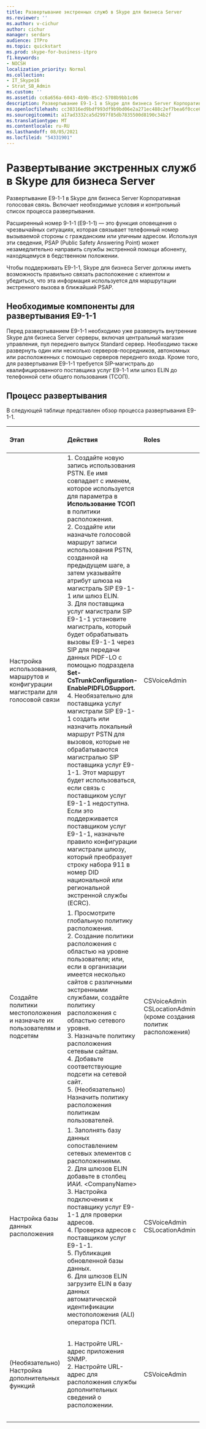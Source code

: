```yaml
---
title: Развертывание экстренных служб в Skype для бизнеса Server
ms.reviewer: ''
ms.author: v-cichur
author: cichur
manager: serdars
audience: ITPro
ms.topic: quickstart
ms.prod: skype-for-business-itpro
f1.keywords:
- NOCSH
localization_priority: Normal
ms.collection:
- IT_Skype16
- Strat_SB_Admin
ms.custom: ''
ms.assetid: cc6a656a-6043-4b9b-85c2-5708b9bb1c06
description: Развертывание E9-1-1 в Skype для бизнеса Server Корпоративная голосовая связь. Включает необходимые условия и контрольный список процесса развертывания.
ms.openlocfilehash: cc30316ed9bdf993df9b9bd06e2a271ec488c2ef7bea6f0cce6401cf98deb43d
ms.sourcegitcommit: a17ad3332ca5d2997f85db7835500d8190c34b2f
ms.translationtype: MT
ms.contentlocale: ru-RU
ms.lasthandoff: 08/05/2021
ms.locfileid: "54331901"
---
```

# <a name="deploy-emergency-services-in-skype-for-business-server"></a>Развертывание экстренных служб в Skype для бизнеса Server
 
Развертывание E9-1-1 в Skype для бизнеса Server Корпоративная голосовая связь. Включает необходимые условия и контрольный список процесса развертывания.
  
Расширенный номер 9-1-1 (E9-1-1) — это функция оповещения о чрезвычайных ситуациях, которая связывает телефонный номер вызываемой стороны с гражданским или уличным адресом. Используя эти сведения, PSAP (Public Safety Answering Point) может незамедлительно направить службы экстренной помощи абоненту, находящемуся в бедственном положении.
  
Чтобы поддерживать E9-1-1, Skype для бизнеса Server должны иметь возможность правильно связать расположение с клиентом и убедиться, что эта информация используется для маршрутации экстренного вызова в ближайший PSAP.
  
## <a name="deployment-prerequisites-for-e9-1-1"></a>Необходимые компоненты для развертывания E9-1-1

Перед развертыванием E9-1-1 необходимо уже развернуть внутренние Skype для бизнеса Server серверы, включая центральный магазин управления, пул переднего выпуск Standard сервер. Необходимо также развернуть один или несколько серверов-посредников, автономных или расположенных с помощью серверов переднего входа. Кроме того, для развертывания E9-1-1 требуется SIP-магистраль до квалифицированного поставщика услуг E9-1-1 или шлюз ELIN до телефонной сети общего пользования (ТСОП).
  
## <a name="deployment-process"></a>Процесс развертывания

В следующей таблице представлен обзор процесса развертывания E9-1-1.
  
|**Этап**|**Действия**|**Roles**|**Документация по развертыванию**|
|:-----|:-----|:-----|:-----|
|Настройка использования, маршрутов и конфигурации магистрали для голосовой связи  <br/> |1. Создайте новую запись использования PSTN. Ее имя совпадает с именем, которое используется для параметра в **Использование ТСОП** в политики расположения. <br/> 2. Создайте или назначьте голосовой маршрут записи использования PSTN, созданной на предыдущем шаге, а затем указывайте атрибут шлюза на магистраль SIP E9-1-1 или шлюз ELIN.  <br/> 3. Для поставщика услуг магистрали SIP E9-1-1 установите магистраль, который будет обрабатывать вызовы E9-1-1 через SIP для передачи данных PIDF-LO с помощью подраздела **Set-CsTrunkConfiguration-EnablePIDFLOSupport.** <br/> 4. Необязательно для поставщика услуг магистрали SIP E9-1-1 создать или назначить локальный маршрут PSTN для вызовов, которые не обрабатываются магистралью SIP поставщика услуг E9-1-1. Этот маршрут будет использоваться, если связь с поставщиком услуг E9-1-1 недоступна. Если это поддерживается поставщиком услуг E9-1-1, назначьте правило конфигурации магистрали шлюзу, который преобразует строку набора 911 в номер DID национальной или региональной экстренной службы (ECRC).  <br/> |CSVoiceAdmin  <br/> |[Настройка голосового маршрута E9-1-1 в Skype для бизнеса Server](configure-an-e9-1-1-voice-route.md) <br/> |
|Создайте политики местоположения и назначьте их пользователям и подсетям  <br/> |1. Просмотрите глобальную политику расположения.  <br/> 2. Создание политики расположения с областью на уровне пользователя; или, если в организации имеется несколько сайтов с различными экстренными службами, создайте политику расположения с областью сетевого уровня.  <br/> 3. Назначьте политику расположения сетевым сайтам.  <br/> 4. Добавьте соответствующие подсети на сетевой сайт.  <br/> 5. (Необязательно) Назначить политику расположения политикам пользователей.  <br/> |CSVoiceAdmin  <br/> CSLocationAdmin (кроме создания политик расположения)  <br/> |[Создание политик расположения в Skype для бизнеса Server](create-location-policies.md) <br/> [Добавьте политику расположения на сетевой сайт в Skype для бизнеса Server](add-a-location-policy-to-a-network-site.md) <br/> [Связывать подсети с сетевым сайтом](deploy-network.md#BKMK_AssociateSubnets) <br/> |
|Настройка базы данных расположения  <br/> |1. Заполнять базу данных сопоставлением сетевых элементов с расположениями.  <br/> 2. Для шлюзов ELIN добавьте в столбец ИАИ. \<CompanyName\>  <br/> 3. Настройка подключения к поставщику услуг E9-1-1 для проверки адресов.  <br/> 4. Проверка адресов с поставщиком услуг E9-1-1.  <br/> 5. Публикация обновленной базы данных.  <br/> 6. Для шлюзов ELIN загрузите ELIN в базу данных автоматической идентификации местоположения (ALI) оператора ПСП.  <br/> |CSVoiceAdmin  <br/> CSLocationAdmin  <br/> |[Настройка базы данных расположения в Skype для бизнеса Server](configure-the-location-database.md) <br/> |
|(Необязательно) Настройка дополнительных функций  <br/> |1. Настройте URL-адрес приложения SNMP.  <br/> 2. Настройте URL-адрес для расположения службы дополнительных сведений о расположении.  <br/> |CSVoiceAdmin  <br/> |[Настройка приложения SNMP в Skype для бизнеса Server](configure-an-snmp-application.md) <br/> [Настройка дополнительной службы сведений о местоположении в Skype для бизнеса Server](secondary-location-information-service.md) <br/> |
   

